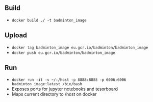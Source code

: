## Build

- `docker build ./ -t badminton_image`

## Upload

- `docker tag badminton_image eu.gcr.io/badminton/badminton_image`
- `docker push eu.gcr.io/badminton/badminton_image`

## Run

- `docker run -it -v ~/:/host -p 8888:8888 -p 6006:6006 badminton_image:latest /bin/bash`
- Exposes ports for jupyter notebooks and tesorboard
- Maps current directory to /host on docker
